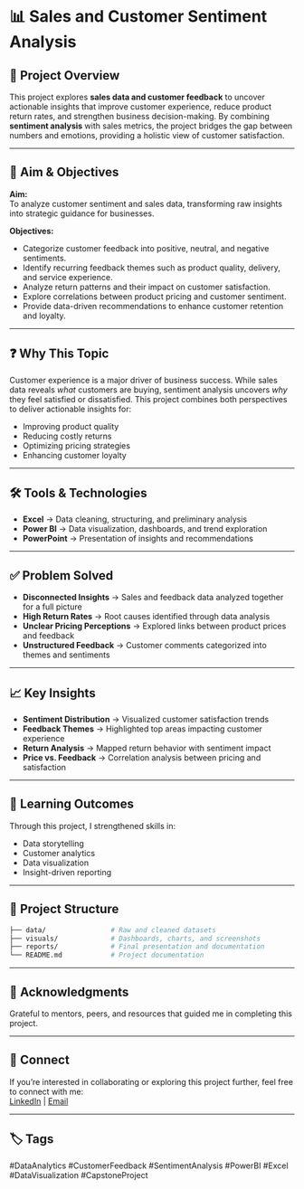 # 📊 Sales and Customer Sentiment Analysis  

## 📌 Project Overview  
This project explores **sales data and customer feedback** to uncover actionable insights that improve customer experience, reduce product return rates, and strengthen business decision-making. By combining **sentiment analysis** with sales metrics, the project bridges the gap between numbers and emotions, providing a holistic view of customer satisfaction.  

---

## 🎯 Aim & Objectives  
**Aim:**  
To analyze customer sentiment and sales data, transforming raw insights into strategic guidance for businesses.  

**Objectives:**  
- Categorize customer feedback into positive, neutral, and negative sentiments.  
- Identify recurring feedback themes such as product quality, delivery, and service experience.  
- Analyze return patterns and their impact on customer satisfaction.  
- Explore correlations between product pricing and customer sentiment.  
- Provide data-driven recommendations to enhance customer retention and loyalty.  

---

## ❓ Why This Topic  
Customer experience is a major driver of business success. While sales data reveals *what* customers are buying, sentiment analysis uncovers *why* they feel satisfied or dissatisfied. This project combines both perspectives to deliver actionable insights for:  
- Improving product quality  
- Reducing costly returns  
- Optimizing pricing strategies  
- Enhancing customer loyalty  

---

## 🛠️ Tools & Technologies  
- **Excel** → Data cleaning, structuring, and preliminary analysis  
- **Power BI** → Data visualization, dashboards, and trend exploration  
- **PowerPoint** → Presentation of insights and recommendations  

---

## ✅ Problem Solved  
- **Disconnected Insights** → Sales and feedback data analyzed together for a full picture  
- **High Return Rates** → Root causes identified through data analysis  
- **Unclear Pricing Perceptions** → Explored links between product prices and feedback  
- **Unstructured Feedback** → Customer comments categorized into themes and sentiments  

---

## 📈 Key Insights  
- **Sentiment Distribution** → Visualized customer satisfaction trends  
- **Feedback Themes** → Highlighted top areas impacting customer experience  
- **Return Analysis** → Mapped return behavior with sentiment impact  
- **Price vs. Feedback** → Correlation analysis between pricing and satisfaction  

---

## 🚀 Learning Outcomes  
Through this project, I strengthened skills in:  
- Data storytelling  
- Customer analytics  
- Data visualization  
- Insight-driven reporting  

---

## 📂 Project Structure  
```bash
├── data/                # Raw and cleaned datasets
├── visuals/             # Dashboards, charts, and screenshots
├── reports/             # Final presentation and documentation
└── README.md            # Project documentation
```

---

## 🙌 Acknowledgments  
Grateful to mentors, peers, and resources that guided me in completing this project.  

---

## 🔗 Connect  
If you’re interested in collaborating or exploring this project further, feel free to connect with me:  
[LinkedIn](#) | [Email](#)  

---

## 🏷️ Tags  
#DataAnalytics #CustomerFeedback #SentimentAnalysis #PowerBI #Excel #DataVisualization #CapstoneProject  
